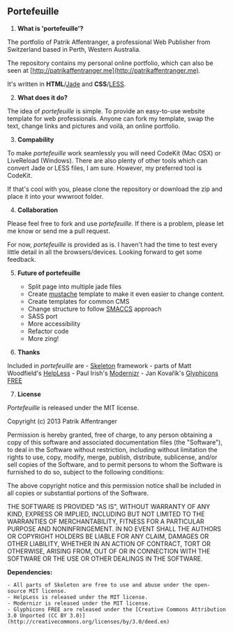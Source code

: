 ## Portefeuille

1. **What is 'portefeuille'?**

 The portfolio of Patrik Affentranger, a professional Web Publisher from Switzerland based in Perth, Western Australia.

 The repository contains my personal online portfolio, which can also be seen at [http://patrikaffentranger.me](http://patrikaffentranger.me).

 It's written in **HTML**/[Jade](http://github.com/visionmade/jade) and **CSS**/[LESS](http://github.com/cloudhead/less.js).


2. **What does it do?**

 The idea of *portefeuille* is simple. To provide an easy-to-use website template for web professionals. Anyone can fork my template, swap the text, change links and pictures and voilà, an online portfolio.


3. **Compability**

 To make *portefeuille* work seamlessly you will need CodeKit (Mac OSX) or LiveReload (Windows). There are also plenty of other tools which can convert Jade or LESS files, I am sure. However, my preferred tool is CodeKit.
 
 If that's cool with you, please clone the repository or download the zip and place it into your wwwroot folder.


4. **Collaboration**

 Please feel free to fork and use *portefeuille*. If there is a problem, please let me know or send me a pull request.
 
 For now, *portefeuille* is provided as is. I haven't had the time to test every little detail in all the browsers/devices. Looking forward to get some feedback.

5. **Future of portefeuille**

    - Split page into multiple jade files
    - Create [mustache](http://mustache.github.com/) template to make it even easier to change content.
    - Create templates for common CMS
    - Change structure to follow [SMACCS](http://smacss.com/) approach
    - SASS port
    - More accessibility
    - Refactor code
    - More zing!


6. **Thanks**

 Included in *portefeuille* are
    - [Skeleton](https://github.com/dhgamache/Skeleton) framework 
    - parts of Matt Woodfield's [HelpLess](https://github.com/m6tt/HelpLess)
    - Paul Irish's [Modernizr](https://github.com/Modernizr/Modernizr "")
    - Jan Kovařík's [Glyphicons FREE](http://glyphicons.com/)


7. **License**

 *Portefeuille* is released under the MIT license.

 Copyright (c) 2013 Patrik Affentranger

 Permission is hereby granted, free of charge, to any person obtaining a copy of this software and associated documentation files (the "Software"), to deal in the Software without restriction, including without limitation the rights to use, copy, modify, merge, publish, distribute, sublicense, and/or sell copies of the Software, and to permit persons to whom the Software is furnished to do so, subject to the following conditions:

 The above copyright notice and this permission notice shall be included in all copies or substantial portions of the Software.

 THE SOFTWARE IS PROVIDED "AS IS", WITHOUT WARRANTY OF ANY KIND, EXPRESS OR IMPLIED, INCLUDING BUT NOT LIMITED TO THE WARRANTIES OF MERCHANTABILITY, FITNESS FOR A PARTICULAR PURPOSE AND NONINFRINGEMENT. IN NO EVENT SHALL THE AUTHORS OR COPYRIGHT HOLDERS BE LIABLE FOR ANY CLAIM, DAMAGES OR OTHER LIABILITY, WHETHER IN AN ACTION OF CONTRACT, TORT OR OTHERWISE, ARISING FROM, OUT OF OR IN CONNECTION WITH THE SOFTWARE OR THE USE OR OTHER DEALINGS IN THE SOFTWARE.

 **Dependencies:**

    - All parts of Skeleton are free to use and abuse under the open-source MIT license.
    - HelpLess is released under the MIT license.
    - Modernizr is released under the MIT license.
    - Glyphicons FREE are released under the [Creative Commons Attribution 3.0 Unported (CC BY 3.0)](http://creativecommons.org/licenses/by/3.0/deed.en)
